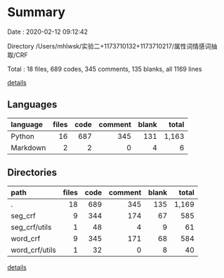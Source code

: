 # Summary

Date : 2020-02-12 09:12:42

Directory /Users/mhlwsk/实验二+1173710132+1173710217/属性词情感词抽取/CRF

Total : 18 files,  689 codes, 345 comments, 135 blanks, all 1169 lines

[details](details.md)

## Languages
| language | files | code | comment | blank | total |
| :--- | ---: | ---: | ---: | ---: | ---: |
| Python | 16 | 687 | 345 | 131 | 1,163 |
| Markdown | 2 | 2 | 0 | 4 | 6 |

## Directories
| path | files | code | comment | blank | total |
| :--- | ---: | ---: | ---: | ---: | ---: |
| . | 18 | 689 | 345 | 135 | 1,169 |
| seg_crf | 9 | 344 | 174 | 67 | 585 |
| seg_crf/utils | 1 | 48 | 4 | 9 | 61 |
| word_crf | 9 | 345 | 171 | 68 | 584 |
| word_crf/utils | 1 | 32 | 0 | 8 | 40 |

[details](details.md)